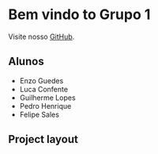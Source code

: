 # Bem vindo to Grupo 1

Visite nosso [GitHub](https://github.com/Projetos-de-Extensao/PBE_25.1_8002_1).

## Alunos

* Enzo Guedes
* Luca Confente
* Guilherme Lopes
* Pedro Henrique 
* Felipe Sales

## Project layout

